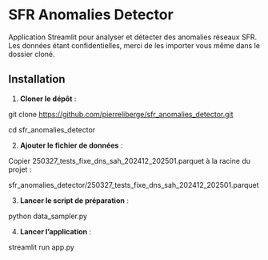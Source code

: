 # SFR Anomalies Detector

Application Streamlit pour analyser et détecter des anomalies réseaux SFR. Les données étant confidentielles, merci de les importer vous même dans le dossier cloné.

## Installation

1. **Cloner le dépôt** :

git clone https://github.com/pierreliberge/sfr_anomalies_detector.git

cd sfr_anomalies_detector

2. **Ajouter le fichier de données** :

Copier 250327_tests_fixe_dns_sah_202412_202501.parquet à la racine du projet :

sfr_anomalies_detector/250327_tests_fixe_dns_sah_202412_202501.parquet

3. **Lancer le script de préparation** :

python data_sampler.py

4. **Lancer l’application** :

streamlit run app.py
